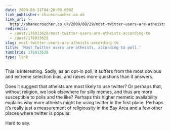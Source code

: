 ```yaml
---
date: 2009-08-31T04:20:00.000Z
link_publisher: shanecroucher.co.uk
link_url: >-
  http://shanecroucher.co.uk/2009/08/29/most-twitter-users-are-atheists-according-to-poll/
redirects:
  - /post/176013628/most-twitter-users-are-atheists-according-to
  - /post/176013628
slug: most-twitter-users-are-atheists-according-to
title: 'Most Twitter users are atheists, according to poll.'
tumblrid: 176013628
type: link
---
```

<p>This is interesting.  Sadly, as an opt-in poll, it suffers from the most obvious and extreme selection bias, and raises more questions than it answers.</p>

<p>Does it suggest that atheists are most likely to use twitter?  Or perhaps that, without religion, we look elsewhere for silly memes, and thus are more susceptible to polls and the like?  Perhaps this higher memetic availability explains why more atheists might be using twitter in the first place.  Perhaps it&rsquo;s really just a measurement of religiousity in the Bay Area and a few other places where twitter is popular.</p>

<p>Hard to say.</p>
